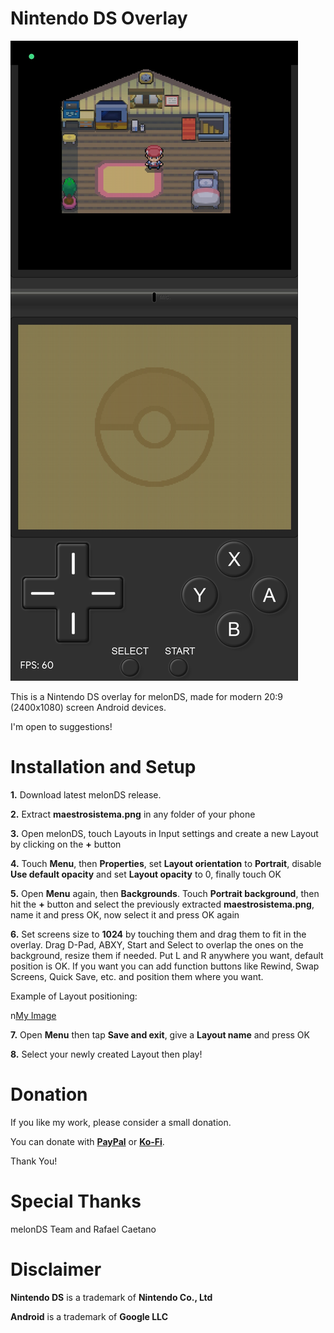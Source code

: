 # Nintendo DS Overlay

![My Image](ow.jpg)

This is a Nintendo DS overlay for melonDS, made for modern 20:9 (2400x1080) screen Android devices.

I'm open to suggestions!

# Installation and Setup

<b>1.</b> Download latest melonDS release.

<b>2.</b> Extract <b>maestrosistema.png</b> in any folder of your phone

<b>3.</b> Open melonDS, touch Layouts in Input settings and create a new Layout by clicking on the <b>+</b> button

<b>4.</b> Touch <b>Menu</b>, then <b>Properties</b>, set <b>Layout orientation</b> to <b>Portrait</b>, disable <b>Use default opacity</b> and set <b>Layout opacity</b> to 0, finally touch OK

<b>5.</b> Open <b>Menu</b> again, then <b>Backgrounds</b>. Touch <b>Portrait background</b>, then hit the <b>+</b> button and select the previously extracted <b>maestrosistema.png</b>, name it and press OK, now select it and press OK again

<b>6.</b> Set screens size to <b>1024</b> by touching them and drag them to fit in the overlay. Drag D-Pad, ABXY, Start and Select to overlap the ones on the background, resize them if needed. Put L and R anywhere you want, default position is OK. If you want you can add function buttons like Rewind, Swap Screens, Quick Save, etc. and position them where you want.

Example of Layout positioning:

n[My Image](setup.jpg)

<b>7.</b> Open <b>Menu</b> then tap <b>Save and exit</b>, give a <b>Layout name</b> and press OK

<b>8.</b> Select your newly created Layout then play!

# Donation
If you like my work, please consider a small donation.

You can donate with <a href="https://paypal.me/maestrosistema?country.x=IT&locale.x=it_IT"><b>PayPal</b></a> or <a href="https://ko-fi.com/maestrosistema"><b>Ko-Fi</b></a>.

Thank You!

# Special Thanks
melonDS Team and Rafael Caetano

# Disclaimer
<b>Nintendo DS</b> is a trademark of <b>Nintendo Co., Ltd</b>

<b>Android</b> is a trademark of <b>Google LLC</b>
